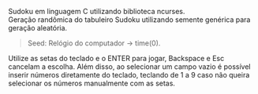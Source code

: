 Sudoku em linguagem C utilizando biblioteca ncurses.<br>
Geração randômica do tabuleiro Sudoku utilizando semente genérica para geração aleatória.<br> 
> Seed: Relógio do computador -> time(0).

Utilize as setas do teclado e o ENTER para jogar, Backspace e Esc cancelam a escolha.
Além disso, ao selecionar um campo vazio é possível inserir números diretamente do teclado, teclando de 1 a 9
caso não queira selecionar os números manualmente com as setas.
